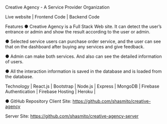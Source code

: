 Creative Agency - A Service Provider Organization

Live website | Frontend Code | Backend Code



Features
● Creative Agency is a Full Stack Web site. It can detect the user’s entrance or admin and show the
result according to the user or admin.

● Selected service users can purchase order service, and the user can see that on the dashboard
after buying any services and give feedback.

● Admin can make both services. And also can see the detailed information of users.

● All the interaction information is saved in the database and is loaded from
the database.


Technology
| React.js | Bootstrap | Node.js | Express | MongoDB | Firebase Authentication | Firebase Hosting |
Heroku |


● GitHub Repository
Client Site: https://github.com/shasmito/creative-agency

Server Site: https://github.com/shasmito/creative-agency-server
